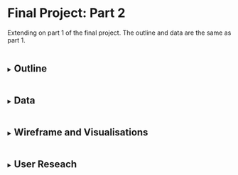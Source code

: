 # Final Project: Part 2

<p>Extending on part 1 of the final project. The outline and data are the same as part 1.</p>
<details>
<summary><h2 style="display:inline-block">Outline</h2></summary>
<br>
  <p> 
    As my final project I am deciding to choose a topic really personal to me and something that I am really passionate to spread more awareness about it. Hence, I am choosing to tell the story of <b><i>Mental Illnesses in Graduate Students</i></b>. For this topic I am going to covver and expand further on the following points:
    <ul>
  <li>Introducing the audience to the topic</li>
  <li>How are students different to general population?</li>
  <li>Different demographics in students</li>
  <li>Recommendations</li>
  
</ul>
  </p>
</details>

<details>
<summary><h2 style="display:inline-block">Data</h2></summary>
<br>
  <p> 
    The data I wanted to use to effectively present this story was mostly survey and evidence based. Hence, most of them come from papers about already conducted surveys and research on mental well being and illnesses in graduate students. The survey results in these papers show an in depth analysis done on the students' mental well being while also mentioning the various demographics and background of the students that took the survey. The research papers that I would be referring too can be found <a href="https://github.com/anujasalvi/portfolio/tree/main/final%20project%20dataset" target="_blank">here</a>. These papers are from credible sources such as <a href="/final project dataset/2021-CCMH-Annual-Report.pdf" target="_blank">Center for Collegiate Mental Health, Penn State Uni</a>, <a href="/final project dataset/CICMH-Graduate-Student-Mental-Health_Toolkit.pdf" target="_blank">Centre for Innovation in Campus Mental Health (CICMH), Canada</a>, <a href="/final project dataset/bbb_mentalhealth_paper.pdf" target="_blank">Harvard University</a> and <a href="/final project dataset/NCHA-III_FALL_2021_REFERENCE_GROUP_EXECUTIVE_SUMMARY.pdf" target="_blank">American College Health Association</a> to name a few. <br> 
    Additonally, facts and suggestions from articles like <a href="https://www.gograd.org/resources/grad-student-mental-health/" target="_blank">Mental Health in Grad School</a>, <a href="https://adaa.org/finding-help/helping-others/college-students/facts" target="_blank">Mental Health and College Students</a> and <a href="https://www.huffpost.com/entry/the-college-mental-health-crisis-focus-on-general_b_58bd93bce4b0ec3d5a6ba0ea" target="_blank">The College Mental Health Crisis</a> will also be used in my project.<br>
    I aim to create visuals with this data that would help the audience easily understand the severity of the situation and observe the trends that have been alarmingly increasing over the years. Also hoping to educate about mental illnesses in students like us and emphasisng the importance of being aware because this is something that is very common. Furthermore, I hope to provide some suggestions to the students as well as the programs.
  </p>
</details>

<details>
<summary><h2 style="display:inline-block">Wireframe and Visualisations</h2></summary>
<br>
  <p>This story would be told in the following flow:<br><br>
    <h4><i>The presentation would start by intoducing the audience to the current mental state of graduate students.</i></h4><br>
    <ul>
      <li><b><u>Visual 1:</u></b>
      <br>
        <b>Word Cloud of words used the most by graduate students</b><br>
        In this visual I wanted to show the most common words used by Graduate Students on a day-to day basis, hence showing how they are feeling everyday.<br>
        <img src="2.1.jpeg" alt="Sketch 1" width="400">
      </li>
      <br>
      <h4><i>Will further dive into the story by showing comparisons to bring more attention towards the state of graduate students.</i></h4><br><br>
      <li><b><u>Visual 2:</u></b>
      <br>
        <b>Column chart of severe stress levels in general population vs graduate students</b><br>
        In this visual I wanted to show "how graduate students are different?" to the general population when it comes to stress and anxiety. Hence this column chart visualizes this vast difference between the two.<br>
        <img src="2.2.jpeg" alt="Sketch 2" width="400">
      </li>
      <br>
      
       <h4><i>I would want to introduce the different demographics in the pool of graduate students to show that not all students come form the same background but go through the same thing.</i></h4><br><br>
      <li><b><u>Visual 3:</u></b>
      <br>
        <b>Pie chart depicting students demographics</b><br>
        This visual focuses on showcasing the percentage of students that are not Americans and are international. This visual aims to show that there is a vast diversity in the pool of graduate students.<br>
        <img src="2.3.jpeg" alt="Sketch 3" width="400">
      </li>
      <br>
      
       <h4><i>Further progressing in the story, I would want to show the audience what the students are feeling and how satisfied they are after starting their graduate studies. Furthermore, I would want to highlight to the audience that a graduate students' average hours per week is way more than a 5-day 9 to 5 job.</i></h4><br><br>
      <li><b><u>Visual 4:</u></b>
      <br>
        <b>Column chart depicting how students feel since starting graduate studies</b>.<br> 
        This visual shows how many students feel that their level of satisfaction have actually worsened since the start of their graduate studies. This number is a little bit more than the percent of students who feel that their level of satisfaction has increased. This shows the amount of stress students go through.<br>
        <img src="2.4.jpeg" alt="Sketch 4" width="400">
      </li>
      <br>
      <li><b><u>Visual 5:</u></b><br>
        <b>Bar chart of students' work hours</b>.<br> 
        This visual aims to highlight the percent of graduate students <that have more than 40 hours per week schedule. Hence showing graduate students are not only stressed but overworked.<br>
        <img src="2.5.jpeg" alt="Sketch 5" width="400">
      </li> 
</ul>
  </p>
</details>


<details>
<summary><h2 style="display:inline-block">User Reseach</h2></summary>
<br>
  <p>Since my topic is about mental illnesses in graduate students, my target audience are the same and I hope to convey this story to them convincingly.<br>
  I aim to choose students with different demographics(age, ethnicity, gender, etc.) as individuals to interview to get a more diverse pool of replies and feedback.
  <table>
    <tr>
    <th>Questions</th>
    <th>Student, Male, Early 20s</th>
    <th>Student, Female, Late 20s</th>
    <th>Student, Female, Mid 20s</th>
  </tr>
  <tr>
    <td>What do you think the topic is by just looking at the first visual?</td>
    <td>Mental health of students</td>
    <td>Graduate Students Feeling</td>
    <td>Mental state of graduate students</td>
  </tr>
    <tr>
    <td>Is the flow of the story compelling?</td>
   <td>Yes.</td>
   <td>More visuals needed. Also, visual 5 will look better before visual 4.</td>
   <td>Yes, although visual 3 feels abrupt. A little more relation to the topic would be more compelling.</td>
  </tr>
  <tr>
    <td>Is the story engaging?</td>
   <td>Yes, very relatable.</td>
   <td>Yes, can relate.</td>
   <td>This is a serious issue, hence it is really engaging.</td>
  </tr>
  <tr>
    <td>Do you want to see anytthing else?</td>
    <td>What are the main reasons that cause stress and anxiety in us.</td>
    <td>Maybe percent of students that are in therapy or counselling and if that helped them.</td>
    <td>What are the stress levels in international students.</td>
  </tr>
  <tr>
    <td>Are these visualizations making a powerful impact about the topic?</td>
    <td>I am 100% connected to the story, so yes.</td>
    <td>Yes, the data results are concerning.</td>
    <td>Yes</td>
  </tr>
  <tr>
    <td>As the core target audience and the test subject, what insights would you like to get most importantly?</td>
    <td>Nothing more, but I would like to know what keeps us going even through all of this.</td>
    <td>What would you recommend to us and the institutes.</td>
    <td>How to curb stress and recommendations for the program, not us.</td>
  </tr>
</table>
  </p>
  <br>
  
  <details>
<summary><h3 style="display:inline-block">Findings and Future Implementation</h3></summary>
<br>
 <p>The common findings through user research were to include the reasons for stress and anxiety in graduate students as well as recommendations to students and programs. Furthermore, visualisations having more relation of different demographics of students to the topic is something the users want to see. I plan to implement these suggestions in my final storyboard. Also, an interesting suggestion was to mention what keeps graduate students going through all this strees and negative thoughts. I am hoping to include this in my story board and conclude my presentation with it by giving it a positive end note for my story.</p>
</details>
  
</details>

  
  
